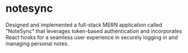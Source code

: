 # notesync
Designed and implemented a full-stack MERN application called "NoteSync" that leverages token-based authentication and incorporates React hooks for a seamless user experience in securely logging in and managing personal notes.
